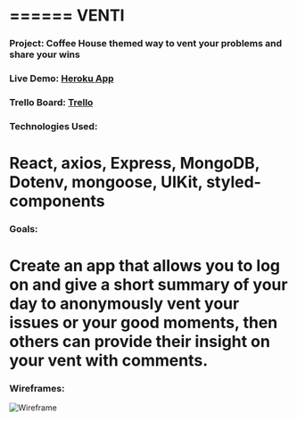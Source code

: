 ======
VENTI
======
### Project: Coffee House themed way to vent your problems and share your wins

### Live Demo: [Heroku App](https://pure-badlands-83812.herokuapp.com/)

### Trello Board: [Trello](https://trello.com/b/D8DpYUyR/venti)

### Technologies Used: 

React, axios, Express, MongoDB, Dotenv, mongoose, UIKit, styled-components
======
### Goals:

Create an app that allows you to log on and give a short summary of your day to anonymously vent your issues or your good moments, then others can provide their insight on your vent with comments. 
======
### Wireframes:

![Wireframe](https://imgur.com/a/PzDESr5)




